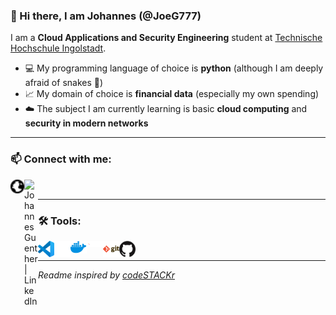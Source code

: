 ### 👋 Hi there, I am Johannes (@JoeG777)
I am a **Cloud Applications and Security Engineering** student at [Technische Hochschule Ingolstadt](https://www.thi.de).

- 💻 My programming language of choice is **python** (although I am deeply afraid of snakes 🐍)
- 📈 My domain of choice is **financial data** (especially my own spending)
- ☁️ The subject I am currently learning is basic **cloud computing** and **security in modern networks**

---

### 📫 Connect with me:
[<img align="left" alt="codeSTACKr.com" width="22px" src="https://raw.githubusercontent.com/iconic/open-iconic/master/svg/globe.svg" />][website]
[<img align="left" alt="Johannes Guenther | LinkedIn" width="22px" src="https://cdn.jsdelivr.net/npm/simple-icons@v3/icons/linkedin.svg" />][linkedin]

<br />

---

### 🛠️ Tools:
<img align="left" alt="Visual Studio Code" width="26px" src="https://raw.githubusercontent.com/github/explore/80688e429a7d4ef2fca1e82350fe8e3517d3494d/topics/visual-studio-code/visual-studio-code.png" />
<img align="left" alt="FastAPI" width="26px" src="https://github.com/JoeG777/JoeG777/blob/main/assets/fastapi.png" />
<img align="left" alt="Docker" width="26px" src="https://github.com/JoeG777/JoeG777/blob/main/assets/docker.png" />
<img align="left" alt="Pandas" width="26px" src="https://github.com/JoeG777/JoeG777/blob/main/assets/pandas.png" />
<img align="left" alt="Git" width="26px" src="https://raw.githubusercontent.com/github/explore/80688e429a7d4ef2fca1e82350fe8e3517d3494d/topics/git/git.png" />
<img align="left" alt="GitHub" width="26px" src="https://raw.githubusercontent.com/github/explore/78df643247d429f6cc873026c0622819ad797942/topics/github/github.png" />

<br/>

---

*Readme inspired by [codeSTACKr](https://github.com/codeSTACKr)*

[linkedin]: https://www.linkedin.com/in/johannes-guenther/
[website]: https://www.johannes-guenther.com
  <!---
JoeG777/JoeG777 is a ✨ special ✨ repository because its `README.md` (this file) appears on your GitHub profile.
You can click the Preview link to take a look at your changes.
--->
